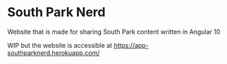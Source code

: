 # South Park Nerd

Website that is made for sharing South Park content written in Angular 10

WIP but the website is accessible at https://app-southparknerd.herokuapp.com/
